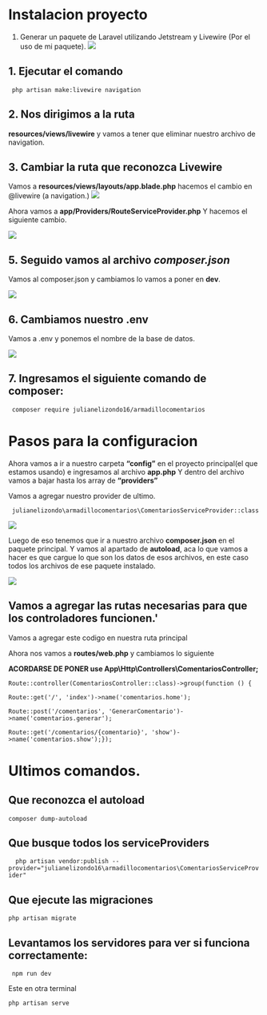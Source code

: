 # Instalacion proyecto

1. Generar un paquete de Laravel utilizando Jetstream y Livewire (Por el uso de mi paquete).
   ![](https://i.ibb.co/Lx9bZFy/imagen-2023-11-20-094038853.png)

## 1. Ejecutar el comando

` php artisan make:livewire navigation`

## 2. Nos dirigimos a la ruta

**resources/views/livewire**
y vamos a tener que eliminar nuestro archivo de navigation.

## 3. Cambiar la ruta que reconozca Livewire

Vamos a **resources/views/layouts/app.blade.php** hacemos el cambio en @livewire (a navigation.)
![](https://i.ibb.co/hLGFKYH/image.png)

Ahora vamos a **app/Providers/RouteServiceProvider.php** Y hacemos el siguiente cambio.

![](https://i.ibb.co/9NHCJVG/image.png)

## 5. Seguido vamos al archivo _composer.json_

Vamos al composer.json y cambiamos lo vamos a poner en **dev**.

![](https://i.ibb.co/YZWbrz9/Captura-de-pantalla-2023-11-20-094439.png)

## 6. Cambiamos nuestro **.env**

Vamos a .env y ponemos el nombre de la base de datos.

![](https://i.ibb.co/31yMX7z/image.png)

## 7. Ingresamos el siguiente comando de composer:

` composer require julianelizondo16/armadillocomentarios`

# Pasos para la configuracion

Ahora vamos a ir a nuestro carpeta **“config”** en el proyecto principal(el que estamos
usando) e ingresamos al archivo **app.php** Y dentro del archivo vamos a bajar hasta los
array de **“providers”**

Vamos a agregar nuestro provider de ultimo.

` julianelizondo\armadillocomentarios\ComentariosServiceProvider::class`

![](https://i.ibb.co/stxFgdY/image.png)

Luego de eso tenemos que ir a nuestro archivo **composer.json** en el paquete principal. Y
vamos al apartado de **autoload**, aca lo que vamos a hacer es que cargue lo que son los
datos de esos archivos, en este caso todos los archivos de ese paquete instalado.

![](https://i.ibb.co/3FryTm7/image.png)

## Vamos a agregar las rutas necesarias para que los controladores funcionen.'

Vamos a agregar este codigo en nuestra ruta principal

Ahora nos vamos a **routes/web.php** y cambiamos lo siguiente

**ACORDARSE DE PONER
use App\Http\Controllers\ComentariosController;**

    Route::controller(ComentariosController::class)->group(function () {

    Route::get('/', 'index')->name('comentarios.home');

    Route::post('/comentarios', 'GenerarComentario')->name('comentarios.generar');

    Route::get('/comentarios/{comentario}', 'show')->name('comentarios.show');});

# Ultimos comandos.

## Que reconozca el autoload

`composer dump-autoload `

## Que busque todos los serviceProviders

`  php artisan vendor:publish --provider="julianelizondo16\armadillocomentarios\ComentariosServiceProvider"`

## Que ejecute las migraciones

`php artisan migrate`

## Levantamos los servidores para ver si funciona correctamente:

` npm run dev`

Este en otra terminal

`php artisan serve`
